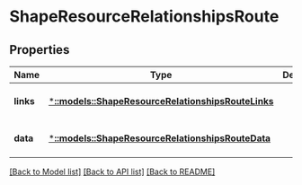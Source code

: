 # ShapeResourceRelationshipsRoute

## Properties
Name | Type | Description | Notes
------------ | ------------- | ------------- | -------------
**links** | [***::models::ShapeResourceRelationshipsRouteLinks**](ShapeResource_relationships_route_links.md) |  | [optional] [default to null]
**data** | [***::models::ShapeResourceRelationshipsRouteData**](ShapeResource_relationships_route_data.md) |  | [optional] [default to null]

[[Back to Model list]](../README.md#documentation-for-models) [[Back to API list]](../README.md#documentation-for-api-endpoints) [[Back to README]](../README.md)


